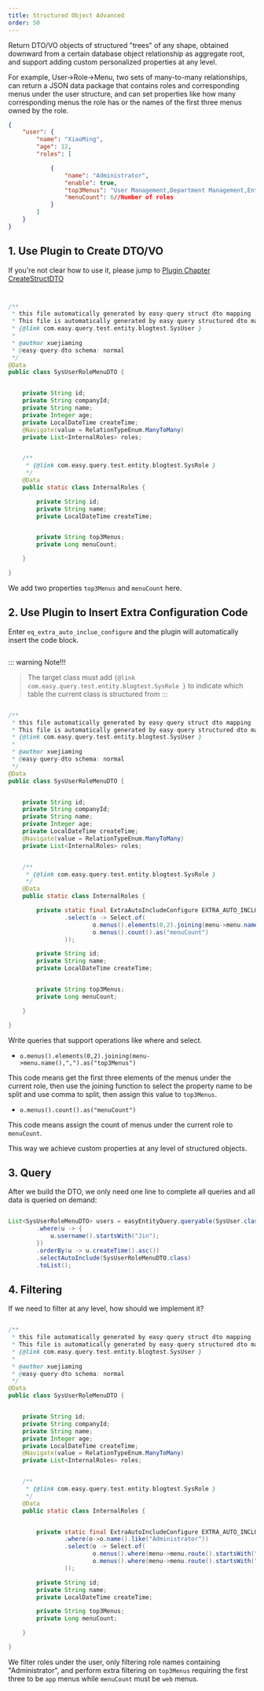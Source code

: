 ```yaml
---
title: Structured Object Advanced
order: 50
---
```

Return DTO/VO objects of structured "trees" of any shape, obtained downward from a certain database object relationship as aggregate root, and support adding custom personalized properties at any level.

For example, User->Role->Menu, two sets of many-to-many relationships, can return a JSON data package that contains roles and corresponding menus under the user structure, and can set properties like how many corresponding menus the role has or the names of the first three menus owned by the role.
```json
{
	"user": {
		"name": "XiaoMing",
		"age": 12,
		"roles": [

			{
				"name": "Administrator",
				"enable": true,
				"top3Menus": "User Management,Department Management,Enterprise Management",//First three menus among all menus of the role
				"menuCount": 6//Number of roles
			}
		]
	}
}
```

## 1. Use Plugin to Create DTO/VO

If you're not clear how to use it, please jump to [Plugin Chapter CreateStructDTO](/en/easy-query-doc/plugin/create-struct-dto)

<img :src="$withBase('/images/user_role_menu.jpg')" >

```java

/**
 * this file automatically generated by easy-query struct dto mapping
 * This file is automatically generated by easy-query structured dto mapping
 * {@link com.easy.query.test.entity.blogtest.SysUser }
 *
 * @author xuejiaming
 * @easy-query-dto schema: normal
 */
@Data
public class SysUserRoleMenuDTO {


    private String id;
    private String companyId;
    private String name;
    private Integer age;
    private LocalDateTime createTime;
    @Navigate(value = RelationTypeEnum.ManyToMany)
    private List<InternalRoles> roles;


    /**
     * {@link com.easy.query.test.entity.blogtest.SysRole }
     */
    @Data
    public static class InternalRoles {

        private String id;
        private String name;
        private LocalDateTime createTime;


        private String top3Menus;
        private Long menuCount;

    }

}

```

We add two properties `top3Menus` and `menuCount` here.

## 2. Use Plugin to Insert Extra Configuration Code
Enter `eq_extra_auto_inclue_configure` and the plugin will automatically insert the code block.

<img :src="$withBase('/images/user_role_menu_extra_auto_configure.jpg')" >

::: warning Note!!!
> The target class must add `{@link com.easy.query.test.entity.blogtest.SysRole }` to indicate which table the current class is structured from
:::

```java

/**
 * this file automatically generated by easy-query struct dto mapping
 * This file is automatically generated by easy-query structured dto mapping
 * {@link com.easy.query.test.entity.blogtest.SysUser }
 *
 * @author xuejiaming
 * @easy-query-dto schema: normal
 */
@Data
public class SysUserRoleMenuDTO {


    private String id;
    private String companyId;
    private String name;
    private Integer age;
    private LocalDateTime createTime;
    @Navigate(value = RelationTypeEnum.ManyToMany)
    private List<InternalRoles> roles;


    /**
     * {@link com.easy.query.test.entity.blogtest.SysRole }
     */
    @Data
    public static class InternalRoles {

        private static final ExtraAutoIncludeConfigure EXTRA_AUTO_INCLUDE_CONFIGURE = SysRoleProxy.TABLE.EXTRA_AUTO_INCLUDE_CONFIGURE()
                .select(o -> Select.of(
                        o.menus().elements(0,2).joining(menu->menu.name(),",").as("top3Menus"),
                        o.menus().count().as("menuCount")
                ));

        private String id;
        private String name;
        private LocalDateTime createTime;


        private String top3Menus;
        private Long menuCount;

    }

}

```

Write queries that support operations like where and select.

- `o.menus().elements(0,2).joining(menu->menu.name(),",").as("top3Menus")`

This code means get the first three elements of the menus under the current role, then use the joining function to select the property name to be split and use comma to split, then assign this value to `top3Menus`.

- `o.menus().count().as("menuCount")`

This code means assign the count of menus under the current role to `menuCount`.

This way we achieve custom properties at any level of structured objects.

## 3. Query
After we build the DTO, we only need one line to complete all queries and all data is queried on demand:
```java

List<SysUserRoleMenuDTO> users = easyEntityQuery.queryable(SysUser.class)
		.where(u -> {
			u.username().startsWith("Jin");
		})
		.orderBy(u -> u.createTime().asc())
		.selectAutoInclude(SysUserRoleMenuDTO.class)
		.toList();
```

## 4. Filtering
If we need to filter at any level, how should we implement it?
```java

/**
 * this file automatically generated by easy-query struct dto mapping
 * This file is automatically generated by easy-query structured dto mapping
 * {@link com.easy.query.test.entity.blogtest.SysUser }
 *
 * @author xuejiaming
 * @easy-query-dto schema: normal
 */
@Data
public class SysUserRoleMenuDTO {


    private String id;
    private String companyId;
    private String name;
    private Integer age;
    private LocalDateTime createTime;
    @Navigate(value = RelationTypeEnum.ManyToMany)
    private List<InternalRoles> roles;


    /**
     * {@link com.easy.query.test.entity.blogtest.SysRole }
     */
    @Data
    public static class InternalRoles {


        private static final ExtraAutoIncludeConfigure EXTRA_AUTO_INCLUDE_CONFIGURE = SysRoleProxy.TABLE.EXTRA_AUTO_INCLUDE_CONFIGURE()
                .where(o->o.name().like("Administrator"))
                .select(o -> Select.of(
                        o.menus().where(menu->menu.route().startsWith("/api/app/")).elements(0,2).joining(menu->menu.name(),",").as("top3Menus"),
                        o.menus().where(menu->menu.route().startsWith("/api/web/")).count().as("menuCount")
                ));

        private String id;
        private String name;
        private LocalDateTime createTime;

        private String top3Menus;
        private Long menuCount;

    }

}

```

We filter roles under the user, only filtering role names containing "Administrator", and perform extra filtering on `top3Menus` requiring the first three to be `app` menus while `menuCount` must be `web` menus.


